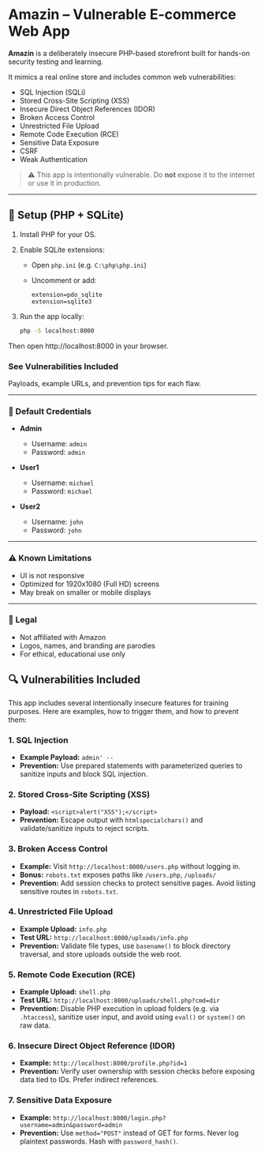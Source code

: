 # Amazin – Vulnerable E-commerce Web App

**Amazin** is a deliberately insecure PHP-based storefront built for hands-on security testing and learning.

It mimics a real online store and includes common web vulnerabilities:

- SQL Injection (SQLi)
- Stored Cross-Site Scripting (XSS)
- Insecure Direct Object References (IDOR)
- Broken Access Control
- Unrestricted File Upload
- Remote Code Execution (RCE)
- Sensitive Data Exposure
- CSRF
- Weak Authentication

> ⚠️ This app is intentionally vulnerable. Do **not** expose it to the internet or use it in production.

---

## 🔧 Setup (PHP + SQLite)

1. Install PHP for your OS.
2. Enable SQLite extensions:
   - Open `php.ini` (e.g. `C:\php\php.ini`)
   - Uncomment or add:

     ```
     extension=pdo_sqlite
     extension=sqlite3
     ```

3. Run the app locally:

   ```bash
   php -S localhost:8000


Then open http://localhost:8000 in your browser.

### See Vulnerabilities Included  
Payloads, example URLs, and prevention tips for each flaw.

---

### 🧪 Default Credentials  
- **Admin**  
  - Username: `admin`  
  - Password: `admin`  

- **User1**  
  - Username: `michael`  
  - Password: `michael`  

- **User2**  
  - Username: `john`  
  - Password: `john`  

---

### ⚠️ Known Limitations  
- UI is not responsive  
- Optimized for 1920x1080 (Full HD) screens  
- May break on smaller or mobile displays  

---

### 📛 Legal  
- Not affiliated with Amazon  
- Logos, names, and branding are parodies  
- For ethical, educational use only


## 🔍 Vulnerabilities Included

This app includes several intentionally insecure features for training purposes. Here are examples, how to trigger them, and how to prevent them:

### 1. SQL Injection
- **Example Payload:** `admin' --`
- **Prevention:** Use prepared statements with parameterized queries to sanitize inputs and block SQL injection.

### 2. Stored Cross-Site Scripting (XSS)
- **Payload:** `<script>alert("XSS");</script>`
- **Prevention:** Escape output with `htmlspecialchars()` and validate/sanitize inputs to reject scripts.

### 3. Broken Access Control
- **Example:** Visit `http://localhost:8000/users.php` without logging in.
- **Bonus:** `robots.txt` exposes paths like `/users.php`, `/uploads/`
- **Prevention:** Add session checks to protect sensitive pages. Avoid listing sensitive routes in `robots.txt`.

### 4. Unrestricted File Upload
- **Example Upload:** `info.php`
- **Test URL:** `http://localhost:8000/uploads/info.php`
- **Prevention:** Validate file types, use `basename()` to block directory traversal, and store uploads outside the web root.

### 5. Remote Code Execution (RCE)
- **Example Upload:** `shell.php`
- **Test URL:** `http://localhost:8000/uploads/shell.php?cmd=dir`
- **Prevention:** Disable PHP execution in upload folders (e.g. via `.htaccess`), sanitize user input, and avoid using `eval()` or `system()` on raw data.

### 6. Insecure Direct Object Reference (IDOR)
- **Example:** `http://localhost:8000/profile.php?id=1`
- **Prevention:** Verify user ownership with session checks before exposing data tied to IDs. Prefer indirect references.

### 7. Sensitive Data Exposure
- **Example:** `http://localhost:8000/login.php?username=admin&password=admin`
- **Prevention:** Use `method="POST"` instead of GET for forms. Never log plaintext passwords. Hash with `password_hash()`.
